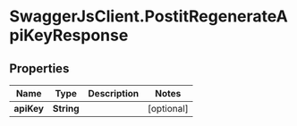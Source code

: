 # SwaggerJsClient.PostitRegenerateApiKeyResponse

## Properties
Name | Type | Description | Notes
------------ | ------------- | ------------- | -------------
**apiKey** | **String** |  | [optional] 


